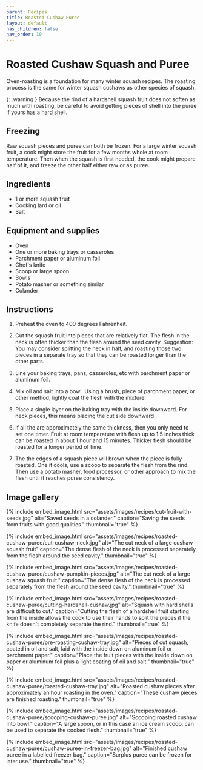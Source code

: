 ```yaml
---
parent: Recipes
title: Roasted Cushaw Puree
layout: default
has_children: false
nav_order: 10
---
```


# Roasted Cushaw Squash and Puree

Oven-roasting is a foundation for many winter squash recipes. The roasting process is the same for winter squash cushaws as other species of squash.

{: .warning }
Because the rind of a hardshell squash fruit does not soften as much with roasting, be careful to avoid getting pieces of shell into the puree if yours has a hard shell.

## Freezing
Raw squash pieces and puree can both be frozen. For a large winter squash fruit, a cook might store the fruit for a few months whole at room temperature. Then when the squash is first needed, the cook might prepare half of it, and freeze the other half either raw or as puree.

## Ingredients

- 1 or more squash fruit
- Cooking lard or oil
- Salt

## Equipment and supplies

- Oven
- One or more baking trays or casseroles
- Parchment paper or aluminum foil
- Chef's knife
- Scoop or large spoon
- Bowls
- Potato masher or something similar
- Colander

## Instructions


1. Preheat the oven to 400 degrees Fahrenheit.

2. Cut the squash fruit into pieces that are relatively flat. The flesh in the neck is often thicker than the flesh around the seed cavity. Suggestion: You may consider splitting the neck in half, and roasting those two pieces in a separate tray so that they can be roasted longer than the other parts.

3. Line your baking trays, pans, casseroles, etc with parchment paper or aluminum foil.

4. Mix oil and salt into a bowl. Using a brush, piece of parchment paper, or other method, lightly coat the flesh with the mixture.

5. Place a single layer on the baking tray with the inside downward. For neck pieces, this means placing the cut side downward.

6. If all the are approximately the same thickness, then you only need to set one timer. Fruit at room temperature with flesh up to 1.5 inches thick can be roasted in about 1 hour and 15 minutes. Thicker flesh should be roasted for a longer period of time.

7. The the edges of a squash piece will brown when the piece is fully roasted. One it cools, use a scoop to separate the flesh from the rind. Then use a potato masher, food processor, or other approach to mix the flesh until it reaches puree consistency.

## Image gallery

{% include embed_image.html
    src="assets/images/recipes/cut-fruit-with-seeds.jpg"
    alt="Saved seeds in a colander."
    caption="Saving the seeds from fruits with good qualities."
    thumbnail="true"
%}

{% include embed_image.html
    src="assets/images/recipes/roasted-cushaw-puree/cut-cushaw-neck.jpg"
    alt="The cut neck of a large cushaw squash fruit"
    caption="The dense flesh of the neck is processed separately from the flesh around the seed cavity."
    thumbnail="true"
%}

{% include embed_image.html
    src="assets/images/recipes/roasted-cushaw-puree/cushaw-pumpkin-pieces.jpg"
    alt="The cut neck of a large cushaw squash fruit."
    caption="The dense flesh of the neck is processed separately from the flesh around the seed cavity."
    thumbnail="true"
%}

{% include embed_image.html
    src="assets/images/recipes/roasted-cushaw-puree/cutting-hardshell-cushaw.jpg"
    alt="Squash with hard shells are difficult to cut."
    caption="Cutting the flesh of a hardshell fruit starting from the inside allows the cook to use their hands to split the pieces if the knife doesn't completely separate the rind."
    thumbnail="true"
%}

{% include embed_image.html
    src="assets/images/recipes/roasted-cushaw-puree/pre-roasting-cushaw-tray.jpg"
    alt="Pieces of cut squash, coated in oil and salt, laid with the inside down on aluminum foil or parchment paper."
    caption="Place the fruit pieces with the inside down on paper or aluminum foil plus a light coating of oil and salt."
    thumbnail="true"
%}

{% include embed_image.html
    src="assets/images/recipes/roasted-cushaw-puree/roasted-cushaw-tray.jpg"
    alt="Roasted cushaw pieces after approximately an hour roasting in the oven."
    caption="These cushaw pieces are finished roasting."
    thumbnail="true"
%}

{% include embed_image.html
    src="assets/images/recipes/roasted-cushaw-puree/scooping-cushaw-puree.jpg"
    alt="Scooping roasted cushaw into bowl."
    caption="A large spoon, or in this case an ice cream scoop, can be used to separate the cooked flesh."
    thumbnail="true"
%}

{% include embed_image.html
    src="assets/images/recipes/roasted-cushaw-puree/cushaw-puree-in-freezer-bag.jpg"
    alt="Finished cushaw puree in a labelled freezer bag."
    caption="Surplus puree can be frozen for later use."
    thumbnail="true"
%}
